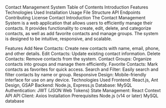 Contact Management System
Table of Contents
Introduction
Features
Technologies Used
Installation
Usage
File Structure
API Endpoints
Contributing
License
Contact
Introduction
The Contact Management System is a web application that allows users to efficiently manage their contacts. It provides functionality to create, edit, delete, and categorize contacts, as well as add favorite contacts and manage groups. The system is designed to be intuitive, responsive, and scalable.

Features
Add New Contacts: Create new contacts with name, email, phone, and other details.
Edit Contacts: Update existing contact information.
Delete Contacts: Remove contacts from the system.
Contact Groups: Organize contacts into groups and manage them efficiently.
Favorite Contacts: Mark contacts as favorites for quick access.
Search and Filter: Easily search and filter contacts by name or group.
Responsive Design: Mobile-friendly interface for use on any device.
Technologies Used
Frontend: React.js, Ant Design, GSAP
Backend: Node.js, Express.js
Database: MySQL
Authentication: JWT (JSON Web Tokens)
State Management: React Context API
API Client: Axios
Installation
Prerequisites
Node.js (v14 or later)
MySQL database
